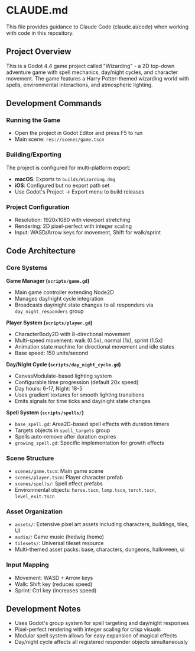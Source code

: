# CLAUDE.md

This file provides guidance to Claude Code (claude.ai/code) when working with code in this repository.

## Project Overview

This is a Godot 4.4 game project called "Wizarding" - a 2D top-down adventure game with spell mechanics, day/night cycles, and character movement. The game features a Harry Potter-themed wizarding world with spells, environmental interactions, and atmospheric lighting.

## Development Commands

### Running the Game
- Open the project in Godot Editor and press F5 to run
- Main scene: `res://scenes/game.tscn`

### Building/Exporting
The project is configured for multi-platform export:
- **macOS**: Exports to `builds/Wizarding.dmg` 
- **iOS**: Configured but no export path set
- Use Godot's Project -> Export menu to build releases

### Project Configuration
- Resolution: 1920x1080 with viewport stretching
- Rendering: 2D pixel-perfect with integer scaling
- Input: WASD/Arrow keys for movement, Shift for walk/sprint

## Code Architecture

### Core Systems

**Game Manager (`scripts/game.gd`)**
- Main game controller extending Node2D
- Manages day/night cycle integration
- Broadcasts day/night state changes to all responders via `day_night_responders` group

**Player System (`scripts/player.gd`)**
- CharacterBody2D with 8-directional movement
- Multi-speed movement: walk (0.5x), normal (1x), sprint (1.5x)
- Animation state machine for directional movement and idle states
- Base speed: 150 units/second

**Day/Night Cycle (`scripts/day_night_cycle.gd`)**
- CanvasModulate-based lighting system
- Configurable time progression (default 20x speed)
- Day hours: 6-17, Night: 18-5
- Uses gradient textures for smooth lighting transitions
- Emits signals for time ticks and day/night state changes

**Spell System (`scripts/spells/`)**
- `base_spell.gd`: Area2D-based spell effects with duration timers
- Targets objects in `spell_targets` group
- Spells auto-remove after duration expires
- `growing_spell.gd`: Specific implementation for growth effects

### Scene Structure
- `scenes/game.tscn`: Main game scene
- `scenes/player.tscn`: Player character prefab
- `scenes/spells/`: Spell effect prefabs
- Environmental objects: `horse.tscn`, `lamp.tscn`, `torch.tscn`, `level_exit.tscn`

### Asset Organization
- `assets/`: Extensive pixel art assets including characters, buildings, tiles, UI
- `audio/`: Game music (hedwig theme)
- `tilesets/`: Universal tileset resource
- Multi-themed asset packs: base, characters, dungeons, halloween, ui

### Input Mapping
- Movement: WASD + Arrow keys
- Walk: Shift key (reduces speed)
- Sprint: Ctrl key (increases speed)

## Development Notes

- Uses Godot's group system for spell targeting and day/night responses
- Pixel-perfect rendering with integer scaling for crisp visuals
- Modular spell system allows for easy expansion of magical effects
- Day/night cycle affects all registered responder objects simultaneously